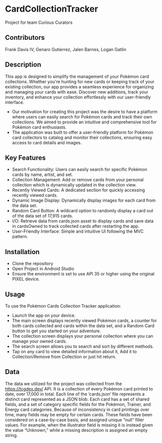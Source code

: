 # CardCollectionTracker
Project for team Curious Curators

## Contributors
Frank Davis IV,
Genaro Gutierrez,
Jalen Barnes,
Logan Gatlin

## Description
This app is designed to simplify the management of your Pokémon card collections. Whether you're hunting for new cards or keeping track of your existing collection, our app provides a seamless experience for organizing and managing your cards with ease. Discover new additions, track your inventory, and enhance your collection effortlessly with our user-friendly interface.

- Our motivation for creating this project was the desire to have a platform where users can easily search for Pokémon cards and track their own collections. We aimed to provide an intuitive and comprehensive tool for Pokémon card enthusiasts.
- The application was built to offer a user-friendly platform for Pokémon card collectors to catalog and monitor their collections, ensuring easy access to card details and images.

## Key Features
- Search Functionality: Users can easily search for specific Pokémon cards by name, artist, and set.
- Collection Management: Add or remove cards from your personal collection which is dynamically updated in the collection view.
- Recently Viewed Cards: A dedicated section for quickly accessing recently viewed cards.
- Dynamic Image Display: Dynamically display images for each card from the data set.
- Random Card Button: A wildcard option to randomly display a card out of the data set of 17,915 cards.
- I/O: Retrieve data from cards.json asset to display cards and save data in cardsOwned to track collected cards after restarting the app.
- User-Friendly Interface: Simple and intuitive UI following the MVC pattern.

## Installation
- Clone the repository
- Open Project in Android Studio
- Ensure the environment is set to use API 35 or higher using the original PIXEL device.

## Usage
To use the Pokémon Cards Collection Tracker application:
- Launch the app on your device.
- The main screen displays recently viewed Pokémon cards, a counter for both cards collected and cards within the data set, and a Random Card button to get you started on your adventure.
- The collection screen displays your personal collection where you can manage your owned cards.
- The search screen allows you to search and sort by different methods.
- Tap on any card to view detailed information about it, Add it to Collection/Remove from Collection or just hit return.

## Data
The data we utilized for the project was collected from the https://tcgdex.dev/ API. It is a collection of every Pokémon card printed to date, over 17,000 in total. Each line of the ‘cards.json’ file represents a distinct card represented as a JSON blob. Each card has a set of shared fields, and a set of category specific fields for the Pokémon, Trainer, and Energy card categories. Because of inconsistency in card printings over time, many fields may be empty for certain cards. These fields have been considered on a case-by-case basis, and assigned unique “null” filler values. For example, when the illustrator field is missing it is instead given the value “Unknown,” while a missing description is assigned an empty string.
